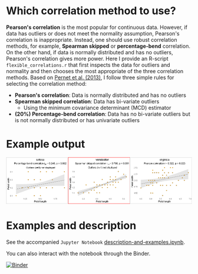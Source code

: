 # Which correlation method to use?

**Pearson's correlation** is the most popular for continuous data. However, if data has outliers or does not meet the normality assumption, Pearson's correlation is inappropriate. Instead, one should use robust correlation methods, for example, **Spearman skipped** or **percentage-bend** correlation. On the other hand, if data is normally distributed and has no outliers, Pearson's correlation gives more power. Here I provide an R-script `flexible_correlations.r` that first inspects the data for outliers and normality and then chooses the most appropriate of the three correlation methods. Based on [Pernet et al. (2013)](https://doi.org/10.3389/fpsyg.2012.00606 "Pernet, C. R., Wilcox, R. R., & Rousselet, G. A. (2013). Robust correlation analyses: false positive and power validation using a new open source matlab toolbox. Frontiers in psychology, 606."), I follow three simple rules for selecting the correlation method:
* **Pearson's correlation**: Data is normally distributed and has no outliers
* **Spearman skipped correlation**: Data has bi-variate outliers
    * Using the minimum covariance determinant (MCD) estimator
* **(20%) Percentage-bend correlation**: Data has no bi-variate outliers but is not normally distributed or has univariate outliers

# Example output

![png](example_output.png)

# Examples and description
See the accompanied `Jupyter Notebook` [description-and-examples.ipynb](https://github.com/dcdace/R_functions/blob/main/flexible-correlations/description-and-examples.ipynb). 

You can also interact with the notebook through the Binder. 

[![Binder](https://mybinder.org/badge_logo.svg)](https://mybinder.org/v2/gh/dcdace/R_functions/HEAD?labpath=flexible-correlations%2Fdescription-and-examples.ipynb)